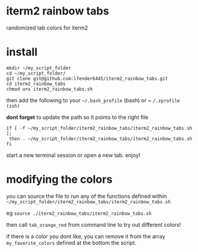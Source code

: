 # iterm2 rainbow tabs

randomized tab colors for iterm2

# install

```
mkdir ~/my_script_folder
cd ~/my_script_folder/
git clone git@github.com:lfender6445/iterm2_rainbow_tabs.git
cd iterm2_rainbow_tabs
chmod u+x iterm2_rainbow_tabs.sh
```
then add the following to your `~/.bash_profile` (bash) or ~ `/.zprofile (zsh)`

__dont forget__ to update the path so it points to the right file

```
if [ -f ~/my_script_folder/iterm2_rainbow_tabs/iterm2_rainbow_tabs.sh ];
 then . ~/my_script_folder/iterm2_rainbow_tabs/iterm2_rainbow_tabs.sh
fi
```

start a new terminal session or open a new tab. enjoy!

# modifying the colors

you can source the file to run any of the functions defined within `~/my_script_folder/iterm2_rainbow_tabs/iterm2_rainbow_tabs.sh`

eg `source ./iterm2_rainbow_tabs/iterm2_rainbow_tabs.sh`

then call `tab_orange_red` from command line to try out different colors!

if there is a color you dont like, you can remove it from the array `my_favorite_colors` defined at the bottom the script.
